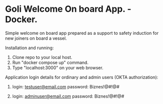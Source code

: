 # Goli Welcome On board App. - Docker.

Simple welcome on board app prepared as a support to safety induction for new joiners on board a vessel. 

Installation and running:

1. Clone repo to your local host.
2. Run "docker compose up" command.
3. Type "localhost:3000" on your web browser.

Application login details for ordinary and admin users (OKTA authorization):

1. login: testuser@email.com
   password: Biznes!@#!@#

2. login: adminuser@email.com
   password: Biznes!@#!@#
   


